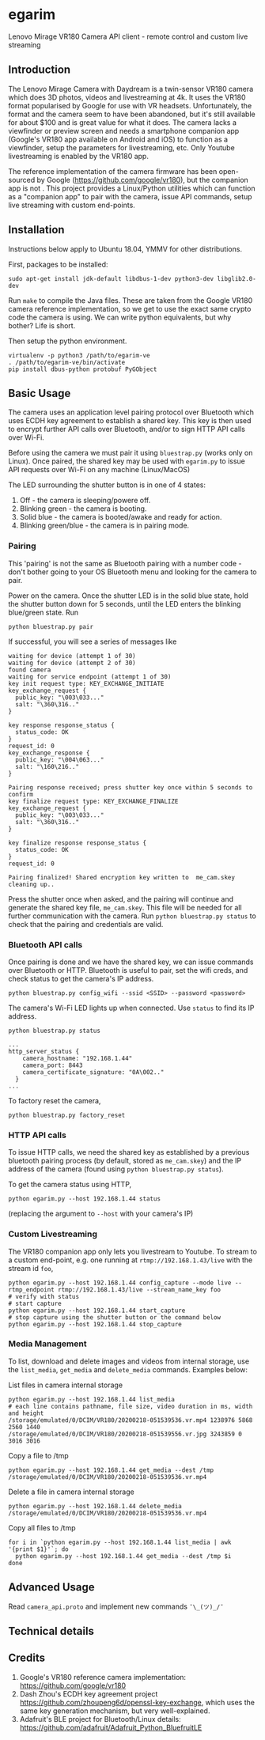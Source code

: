 # egarim
Lenovo Mirage VR180 Camera API client - remote control and custom live streaming

## Introduction

The Lenovo Mirage Camera with Daydream is a twin-sensor VR180 camera which does 3D photos, videos and livestreaming at 4k. It uses the VR180 format popularised by Google for use with VR headsets. Unfortunately, the format and the camera seem to have been abandoned, but it's still available for about $100 and is great value for what it does. The camera lacks a viewfinder or preview screen and needs a smartphone companion app (Google's VR180 app available on Android and iOS) to function as a viewfinder, setup the parameters for livestreaming, etc. Only Youtube livestreaming is enabled by the VR180 app.

The reference implementation of the camera firmware has been open-sourced by Google (https://github.com/google/vr180), but the companion app is not . This project provides a Linux/Python utilities which can function as a "companion app" to pair with the camera, issue API commands, setup live streaming with custom end-points.

## Installation

Instructions below apply to Ubuntu 18.04, YMMV for other distributions.

First, packages to be installed:
```
sudo apt-get install jdk-default libdbus-1-dev python3-dev libglib2.0-dev
```

Run `make` to compile the Java files. These are taken from the Google VR180 camera reference implementation, so we get to use the exact same crypto code the camera is using. We can write python equivalents, but why bother? Life is short.

Then setup the python environment.
```
virtualenv -p python3 /path/to/egarim-ve
. /path/to/egarim-ve/bin/activate
pip install dbus-python protobuf PyGObject
```

## Basic Usage

The camera uses an application level pairing protocol over Bluetooth which uses ECDH key agreement to establish a shared key. This key is then used to encrypt further API calls over Bluetooth, and/or to sign HTTP API calls over Wi-Fi.

Before using the camera we must pair it using `bluestrap.py` (works only on Linux). Once paired, the shared key may be used with `egarim.py` to issue API requests over Wi-Fi on any machine (Linux/MacOS)

The LED surrounding the shutter button is in one of 4 states:
  1. Off - the camera is sleeping/powere off.
  2. Blinking green - the camera is booting.
  3. Solid blue - the camera is booted/awake and ready for action.
  4. Blinking green/blue - the camera is in pairing mode.
  
### Pairing

This 'pairing' is not the same as Bluetooth pairing with a number code - don't bother going to your OS Bluetooth menu and looking for the camera to pair.

Power on the camera. Once the shutter LED is in the solid blue state, hold the shutter button down for 5 seconds, until the LED enters the blinking blue/green state. Run

`python bluestrap.py pair`

If successful, you will see a series of messages like

```
waiting for device (attempt 1 of 30)
waiting for device (attempt 2 of 30)
found camera
waiting for service endpoint (attempt 1 of 30)
key init request type: KEY_EXCHANGE_INITIATE
key_exchange_request {
  public_key: "\003\033..."
  salt: "\360\316.."
}

key response response_status {
  status_code: OK
}
request_id: 0
key_exchange_response {
  public_key: "\004\063..."
  salt: "\160\216.."
}

Pairing response received; press shutter key once within 5 seconds to confirm
key finalize request type: KEY_EXCHANGE_FINALIZE
key_exchange_request {
  public_key: "\003\033..."
  salt: "\360\316.."
}

key finalize response response_status {
  status_code: OK
}
request_id: 0

Pairing finalized! Shared encryption key written to  me_cam.skey
cleaning up..

```

Press the shutter once when asked, and the pairing will continue and generate the shared key file, `me_cam.skey`. This file will be needed for all further communication with the camera. Run `python bluestrap.py status` to check that the pairing and credentials are valid.

### Bluetooth API calls

Once pairing is done and we have the shared key, we can issue commands over Bluetooth or HTTP. Bluetooth is useful to pair, set the wifi creds, and check status to get the camera's IP address.

```
python bluestrap.py config_wifi --ssid <SSID> --password <password>
```

The camera's Wi-Fi LED lights up when connected. Use `status` to find its IP address.

```
python bluestrap.py status

...
http_server_status {
    camera_hostname: "192.168.1.44"
    camera_port: 8443
    camera_certificate_signature: "0A\002.."
  }
...
```

To factory reset the camera,

```
python bluestrap.py factory_reset
```

### HTTP API calls

To issue HTTP calls, we need the shared key as established by a previous bluetooth pairing process (by default, stored as `me_cam.skey`) and the IP address of the camera (found using `python bluestrap.py status`).

To get the camera status using HTTP,

```
python egarim.py --host 192.168.1.44 status
```
(replacing the argument to `--host` with your camera's IP)


### Custom Livestreaming

The VR180 companion app only lets you livestream to Youtube. To stream to a custom end-point, e.g. one running at `rtmp://192.168.1.43/live` with the stream id `foo`,

```
python egarim.py --host 192.168.1.44 config_capture --mode live --rtmp_endpoint rtmp://192.168.1.43/live --stream_name_key foo
# verify with status
# start capture
python egarim.py --host 192.168.1.44 start_capture
# stop capture using the shutter button or the command below
python egarim.py --host 192.168.1.44 stop_capture

```
### Media Management

To list, download and delete images and videos from internal storage, use the `list_media`, `get_media` and `delete_media` commands. Examples below:

List files in camera internal storage
```
python egarim.py --host 192.168.1.44 list_media
# each line contains pathname, file size, video duration in ms, width and height
/storage/emulated/0/DCIM/VR180/20200218-051539536.vr.mp4 1238976 5868 2560 1440
/storage/emulated/0/DCIM/VR180/20200218-051539556.vr.jpg 3243859 0 3016 3016
```

Copy a file to /tmp
```
python egarim.py --host 192.168.1.44 get_media --dest /tmp /storage/emulated/0/DCIM/VR180/20200218-051539536.vr.mp4
```

Delete a file in camera internal storage
```
python egarim.py --host 192.168.1.44 delete_media /storage/emulated/0/DCIM/VR180/20200218-051539536.vr.mp4
```

Copy all files to /tmp
```
for i in `python egarim.py --host 192.168.1.44 list_media | awk '{print $1}'`; do
  python egarim.py --host 192.168.1.44 get_media --dest /tmp $i
done
```

## Advanced Usage

Read `camera_api.proto` and implement new commands `¯\_(ツ)_/¯`

## Technical details

## Credits

  1. Google's VR180 reference camera implementation: https://github.com/google/vr180
  2. Dash Zhou's ECDH key agreement project https://github.com/zhoupeng6d/openssl-key-exchange, which uses the same key generation mechanism, but very well-explained.
  3. Adafruit's BLE project for Bluetooth/Linux details: https://github.com/adafruit/Adafruit_Python_BluefruitLE
